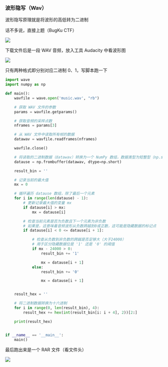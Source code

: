 ### 波形隐写（Wav）

波形隐写原理就是将波形的高低转为二进制

话不多说，直接上题（BugKu CTF）

![](https://pic1.imgdb.cn/item/677f84bdd0e0a243d4f28583.jpg)

下载文件后是一段 WAV 音频，放入工具 Audacity 中看波形图

![](https://pic1.imgdb.cn/item/677f84d6d0e0a243d4f2858d.jpg)

只有两种格式即分别对应二进制 0、1，写脚本跑一下

```python
import wave
import numpy as np

def main():
    wavfile = wave.open('music.wav', "rb")

    # 获取 WAV 文件的参数
    params = wavfile.getparams()

    # 获取音频的采样点数
    nframes = params[3]

    # 从 WAV 文件中读取所有帧的数据
    datawav = wavfile.readframes(nframes)

    wavfile.close()

    # 将读取的二进制数据（datawav）转换为一个 NumPy 数组，数据类型为短整型（np.short）
    datause = np.frombuffer(datawav, dtype=np.short)

    result_bin = ''

    # 记录当前的最大值
    mx = 0

    # 循环遍历 datause 数组，除了最后一个元素
    for i in range(len(datause) - 1):
        # 更新记录最大值的变量 mx
        if datause[i] > mx:
            mx = datause[i]

        # 检查当前元素是否为负数且下一个元素为非负数
        # 如果是，这意味着音频波形从负数跨越到0或正数，这可能是隐藏数据的标记点
        if datause[i] < 0 <= datause[i + 1]:

            # 检查从负数到非负数的跨越是否足够大（大于24000）
            # 用于区分隐藏数据位是 '1' 还是 '0' 的阈值
            if mx - 24000 > 0:
                result_bin += '1'

                mx = datause[i + 1]
            else:
                result_bin += '0'

                mx = datause[i + 1]


    result_hex = ''

    # 将二进制数据转换为十六进制
    for i in range(0, len(result_bin), 4):
        result_hex += hex(int(result_bin[i: i + 4], 2))[2:]

    print(result_hex)


if __name__ == '__main__':
    main()
```

最后跑出来是一个 RAR 文件（看文件头）

![](https://pic1.imgdb.cn/item/677f860bd0e0a243d4f285e0.jpg)